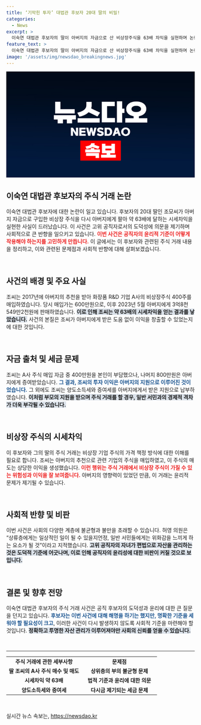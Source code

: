 ```yaml
---
title: ‘기막힌 투자’ 대법관 후보자 20대 딸의 비밀!
categories:
  - News
excerpt: >
  이숙연 대법관 후보자의 딸이 아버지의 자금으로 산 비상장주식을 63배 차익을 실현하며 논란이 일고 있다. 후보자는 법적으로 문제 없다고 주장하지만, 고위직 인사의 도덕성이 도마에 오르고 있다. 인사청문회는 25일 예정.
feature_text: >
  이숙연 대법관 후보자의 딸이 아버지의 자금으로 산 비상장주식을 63배 차익을 실현하며 논란이 일고 있다. 후보자는 법적으로 문제 없다고 주장하지만, 고위직 인사의 도덕성이 도마에 오르고 있다. 인사청문회는 25일 예정.
image: '/assets/img/newsdao_breakingnews.jpg'
---
```


<p><img src="/assets/img/newsdao_breakingnews.jpg" alt="cryptoinkorea 속보" /></p>

<h2 data-ke-size="size26">이숙연 대법관 후보자의 주식 거래 논란</h2>

<p data-ke-size="size16">이숙연 대법관 후보자에 대한 논란이 일고 있습니다. 후보자의 20대 딸인 조모씨가 아버지 자금으로 구입한 비상장 주식을 다시 아버지에게 팔아 약 63배에 달하는 시세차익을 실현한 사실이 드러났습니다. 이 사건은 고위 공직자로서의 도덕성에 의문을 제기하며 사회적으로 큰 반향을 일으키고 있습니다. <b><span style="color: #ee2323;">이번 사건은 공직자의 윤리적 기준이 어떻게 작용해야 하는지를 고민하게 만듭니다.</span></b> 이 글에서는 이 후보자와 관련된 주식 거래 내용을 정리하고, 이와 관련된 문제점과 사회적 반향에 대해 살펴보겠습니다.</p>

<p data-ke-size="size16">&nbsp;</p>

<h2 data-ke-size="size26">사건의 배경 및 주요 사실</h2>

<p data-ke-size="size16">조씨는 2017년에 아버지의 추천을 받아 화장품 R&D 기업 A사의 비상장주식 400주를 매입하였습니다. 당시 매입가는 600만원으로, 이후 2023년 5월 아버지에게 3억8천549만2천원에 판매하였습니다. <b><span style="background-color: #21538527;">이로 인해 조씨는 약 63배의 시세차익을 얻는 결과를 낳았습니다.</span></b> 사건의 본질은 조씨가 아버지에게 받은 도움 없이 이익을 창출할 수 있었는지에 대한 것입니다.</p>

<p data-ke-size="size16">&nbsp;</p>

<h2 data-ke-size="size26">자금 출처 및 세금 문제</h2>

<p data-ke-size="size16">조씨는 A사 주식 매입 자금 중 400만원을 본인이 부담했으나, 나머지 800만원은 아버지에게 증여받았습니다. <b><span style="color: #1a5490;">그 결과, 조씨의 투자 이익은 아버지의 지원으로 이루어진 것이었습니다.</span></b> 그 외에도 조씨는 양도소득세와 증여세를 아버지에게서 받은 지원으로 납부하였습니다. <b><span style="background-color: #21538527;">이처럼 부모의 지원을 받으며 주식 거래를 할 경우, 일반 서민과의 경제적 격차가 더욱 부각될 수 있습니다.</span></b></p>

<p data-ke-size="size16">&nbsp;</p>

<h2 data-ke-size="size26">비상장 주식의 시세차익</h2>

<p data-ke-size="size16">이 후보자와 그의 딸의 주식 거래는 비상장 기업 주식의 가격 책정 방식에 대한 이해를 필요로 합니다. 조씨는 아버지의 추천으로 관련 기업의 주식을 매입하였고, 이 주식의 매도는 상당한 이익을 생성했습니다. <b><span style="color: #ee2323;">이런 행위는 주식 거래에서 비상장 주식이 가질 수 있는 위험성과 이익을 잘 보여줍니다.</span></b> 아버지의 영향력이 있었던 만큼, 이 거래는 윤리적 문제가 제기될 수 있습니다.</p>

<p data-ke-size="size16">&nbsp;</p>

<h2 data-ke-size="size26">사회적 반향 및 비판</h2>

<p data-ke-size="size16">이번 사건은 사회의 다양한 계층에 불균형과 불만을 초래할 수 있습니다. 허영 의원은 “상류층에게는 일상적인 일이 될 수 있을지언정, 일반 서민들에게는 위화감을 느끼게 하는 요소가 될 것”이라고 지적했습니다. <b><span style="background-color: #21538527;">고위 공직자의 자녀가 편법으로 자산을 관리하는 것은 도덕적 기준에 어긋나며, 이로 인해 공직자의 윤리성에 대한 비판이 커질 것으로 보입니다.</span></b></p>

<p data-ke-size="size16">&nbsp;</p>

<h2 data-ke-size="size26">결론 및 향후 전망</h2>

<p data-ke-size="size16">이숙연 대법관 후보자의 주식 거래 사건은 공직 후보자의 도덕성과 윤리에 대한 큰 질문을 던지고 있습니다. <b><span style="color: #1a5490;">후보자는 이번 사건에 대해 해명을 하기는 했지만, 명확한 기준을 세워야 할 필요성이 크고</span></b>, 이러한 사건이 다시 발생하지 않도록 사회적 기준을 마련해야 할 것입니다. <b><span style="background-color: #21538527;">정확하고 투명한 자산 관리가 이루어져야만 사회의 신뢰를 얻을 수 있습니다.</span></b></p>

<p data-ke-size="size16">&nbsp;</p>

<hr>

<table style="width: 100%;">
    <tr>
        <td style="width: 50%; text-align: center;"><b>주식 거래에 관한 세부사항</b></td>
        <td style="width: 50%; text-align: center;"><b>문제점</b></td>
    </tr>
    <tr>
        <td style="text-align: center; height: 17px;"><b>딸 조씨의 A사 주식 매수 및 매도</b></td>
        <td style="text-align: center; height: 17px;"><b>상위층의 부의 불균형 문제</b></td>
    </tr>
    <tr>
        <td style="text-align: center; height: 17px;"><b>시세차익 약 63배</b></td>
        <td style="text-align: center; height: 17px;"><b>법적 기준과 윤리에 대한 의문</b></td>
    </tr>
    <tr>
        <td style="text-align: center; height: 17px;"><b>양도소득세와 증여세</b></td>
        <td style="text-align: center; height: 17px;"><b>다시금 제기되는 세금 문제</b></td>
    </tr>
</table>

<p data-ke-size="size16">&nbsp;</p>
실시간 뉴스 속보는, <a href="https://newsdao.kr" rel="dofollow">https://newsdao.kr</a>


